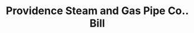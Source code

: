 ---
doi: 10.7916/D8CJ9RMJ
date_other: '1850'
date_other_textual: 1850-1859
form: printed ephemera
genre:
- Invoices
name:
- Providence Steam and Gas Pipe Co.
object_in_context_url: https://biggert.cul.columbia.edu/items/view/ave_biggert_01540
subject_hierarchical_geographic:
- Providence, Rhode Island, United States
subject_name:
- Providence Steam and Gas Pipe Co.
title: Providence Steam and Gas Pipe Co.. Bill
sort_title: Providence Steam and Gas Pipe Co.. Bill
call_number: ave_biggert_01540
coordinates:
- 41.82361111111111,-71.42222222222223
pid: ave_biggert_01540
identifiers: ave_biggert_01540
thumbnail: https://derivativo-1.library.columbia.edu/iiif/2/ldpd:343882/full/!256,256/0/native.jpg
permalink: /biggert/ave_biggert_01540/
layout: iiif-image-page
---